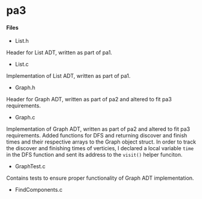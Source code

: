 # pa3

#### Files

- List.h
	
Header for List ADT, written as part of pa1.
- List.c

Implementation of List ADT, written as part of pa1.
- Graph.h

Header for Graph ADT, written as part of pa2 and altered to fit pa3
requirements.  
- Graph.c

Implementation of Graph ADT, written as part of pa2 and altered to fit pa3
requirements. Added functions for DFS and returning discover and finish
times and their respective arrays to the Graph object struct. 
In order to track the discover and finishing times of verticies, I declared a 
local variable `time` in the DFS function and sent its address to the `visit()`
helper funciton.

- GraphTest.c

Contains tests to ensure proper functionality of Graph ADT implementation.
- FindComponents.c
